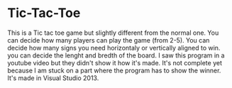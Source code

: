 # Tic-Tac-Toe
This is  a Tic tac toe game but slightly different from the normal one. You can decide how many players can play the game (from 2-5).
You can decide how many signs you need horizontaly or vertically aligned to win.
you can decide the lenght and bredth of the board.
I saw this program in a youtube video but they didn't show it how it's made.
It's not complete yet because I am stuck on a part where the program has to show the winner.
It's made in Visual Studio 2013.
